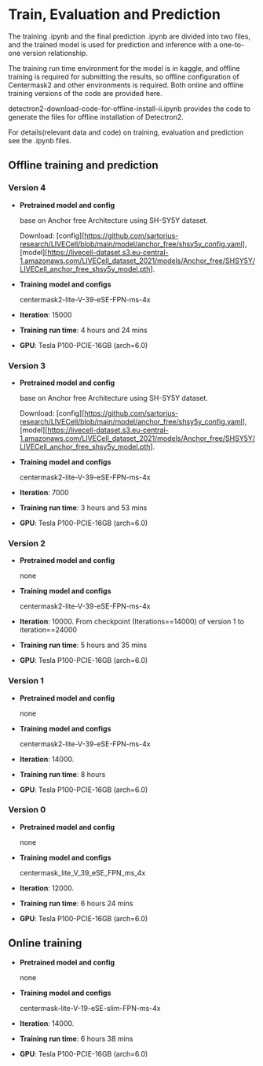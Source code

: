 # Train, Evaluation and Prediction

The training .ipynb and the final prediction .ipynb are divided into two files, and the trained model is used for prediction and inference with a one-to-one version relationship.

The training run time environment for the model is in kaggle, and offline training is required for submitting the results, so offline configuration of Centermask2 and other environments is required. Both online and offline training versions of the code are provided here.

detectron2-download-code-for-offline-install-ii.ipynb provides the code to generate the files for offline installation of Detectron2.

For details(relevant data and code) on training, evaluation and prediction see the .ipynb files.

## Offline training and prediction

### Version 4

* **Pretrained model and config**

  base on Anchor free Architecture using SH-SY5Y dataset.

  Download:  [config][https://github.com/sartorius-research/LIVECell/blob/main/model/anchor_free/shsy5y_config.yaml], [model][https://livecell-dataset.s3.eu-central-1.amazonaws.com/LIVECell_dataset_2021/models/Anchor_free/SHSY5Y/LIVECell_anchor_free_shsy5y_model.pth].

* **Training model and configs**

  centermask2-lite-V-39-eSE-FPN-ms-4x

* **Iteration**: 15000

* **Training run time**: 4 hours and 24 mins

* **GPU**: Tesla P100-PCIE-16GB (arch=6.0)

### Version 3

* **Pretrained model and config**

  base on Anchor free Architecture using SH-SY5Y dataset.

  Download:  [config][https://github.com/sartorius-research/LIVECell/blob/main/model/anchor_free/shsy5y_config.yaml], [model][https://livecell-dataset.s3.eu-central-1.amazonaws.com/LIVECell_dataset_2021/models/Anchor_free/SHSY5Y/LIVECell_anchor_free_shsy5y_model.pth].

* **Training model and configs**

  centermask2-lite-V-39-eSE-FPN-ms-4x

* **Iteration**: 7000

* **Training run time**:  3 hours and 53 mins

* **GPU**: Tesla P100-PCIE-16GB (arch=6.0)

### Version 2

* **Pretrained model and config**

  none

* **Training model and configs**

  centermask2-lite-V-39-eSE-FPN-ms-4x

* **Iteration**: 10000. From checkpoint (Iterations==14000) of version 1 to iteration==24000

* **Training run time**:  5 hours and 35 mins

* **GPU**: Tesla P100-PCIE-16GB (arch=6.0)

### Version 1

* **Pretrained model and config**

  none

* **Training model and configs**

  centermask2-lite-V-39-eSE-FPN-ms-4x

* **Iteration**: 14000. 

* **Training run time**:  8 hours

* **GPU**: Tesla P100-PCIE-16GB (arch=6.0)

### Version 0

* **Pretrained model and config**

  none

* **Training model and configs**

  centermask_lite_V_39_eSE_FPN_ms_4x

* **Iteration**: 12000. 

* **Training run time**:  6 hours 24 mins

* **GPU**: Tesla P100-PCIE-16GB (arch=6.0)

## Online training

* **Pretrained model and config**

  none

* **Training model and configs**

  centermask-lite-V-19-eSE-slim-FPN-ms-4x

* **Iteration**: 14000. 

* **Training run time**:  6 hours 38 mins

* **GPU**: Tesla P100-PCIE-16GB (arch=6.0)
